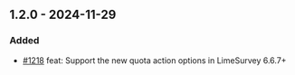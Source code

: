 ## 1.2.0 - 2024-11-29
### Added
- [#1218](https://github.com/edgarrmondragon/citric/issues/1218) feat: Support the new quota action options in LimeSurvey 6.6.7+